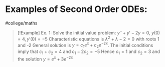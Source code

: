 # Examples of Second Order ODEs:
#college/maths 


>[!Example]
> Ex. 1:
> Solve the initial value problem:
> $y'' + y' -2y = 0$, $y(0) = 4, y'(0) = -5$
> Characteristic equations is $\lambda ^{2} + \lambda - 2 = 0$ with roots 1 and -2
> General solution is $y = c _{1} e ^{x} + c _{2} e ^{-2x}$. The initial conditions imply that  $c _{1} + c _{2} = 4$ and $c _{1} -2 c _{2} = -5$
> Hence $c _{1} = 1$ and $c _{2} = 3$ and the solution $y = e ^{x} + 3e ^{-2x}$

